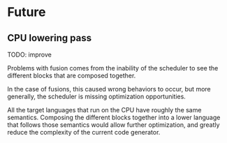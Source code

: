 # Future

## CPU lowering pass

TODO: improve

Problems with fusion comes from the inability of the scheduler to see the different blocks that are composed together.

In the case of fusions, this caused wrong behaviors to occur, but more generally, the scheduler is missing optimization opportunities.

All the target languages that run on the CPU have roughly the same semantics. Composing the different blocks together into a lower language that follows those semantics would allow further optimization, and greatly reduce the complexity of the current code generator.
